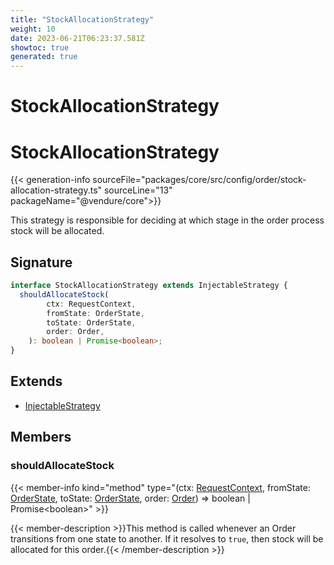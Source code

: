 ```yaml
---
title: "StockAllocationStrategy"
weight: 10
date: 2023-06-21T06:23:37.581Z
showtoc: true
generated: true
---
```

<!-- This file was generated from the Vendure source. Do not modify. Instead, re-run the "docs:build" script -->

# StockAllocationStrategy
<div class="symbol">


# StockAllocationStrategy

{{< generation-info sourceFile="packages/core/src/config/order/stock-allocation-strategy.ts" sourceLine="13" packageName="@vendure/core">}}

This strategy is responsible for deciding at which stage in the order process
stock will be allocated.

## Signature

```TypeScript
interface StockAllocationStrategy extends InjectableStrategy {
  shouldAllocateStock(
        ctx: RequestContext,
        fromState: OrderState,
        toState: OrderState,
        order: Order,
    ): boolean | Promise<boolean>;
}
```
## Extends

 * <a href='/typescript-api/common/injectable-strategy#injectablestrategy'>InjectableStrategy</a>


## Members

### shouldAllocateStock

{{< member-info kind="method" type="(ctx: <a href='/typescript-api/request/request-context#requestcontext'>RequestContext</a>, fromState: <a href='/typescript-api/orders/order-process#orderstate'>OrderState</a>, toState: <a href='/typescript-api/orders/order-process#orderstate'>OrderState</a>, order: <a href='/typescript-api/entities/order#order'>Order</a>) => boolean | Promise&#60;boolean&#62;"  >}}

{{< member-description >}}This method is called whenever an Order transitions from one state to another.
If it resolves to `true`, then stock will be allocated for this order.{{< /member-description >}}


</div>
